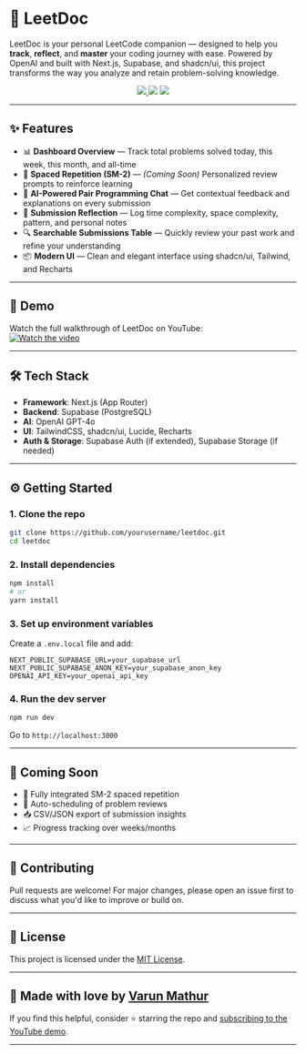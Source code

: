 # 🧠 LeetDoc

LeetDoc is your personal LeetCode companion — designed to help you **track**, **reflect**, and **master** your coding journey with ease. Powered by OpenAI and built with Next.js, Supabase, and shadcn/ui, this project transforms the way you analyze and retain problem-solving knowledge.

<p align="center">
  <a href="https://youtu.be/F4E10IIMkUA" target="_blank">
    <img src="https://img.shields.io/badge/Watch%20Demo-YouTube-red?logo=youtube" />
  </a>
  <img src="https://img.shields.io/badge/Made%20with-%E2%9D%A4%EF%B8%8F%20by%20Varun-blueviolet" />
  <img src="https://img.shields.io/badge/License-MIT-green" />
</p>

---

## ✨ Features

- 📊 **Dashboard Overview** — Track total problems solved today, this week, this month, and all-time  
- 🔁 **Spaced Repetition (SM-2)** — *(Coming Soon)* Personalized review prompts to reinforce learning  
- 💬 **AI-Powered Pair Programming Chat** — Get contextual feedback and explanations on every submission  
- 📝 **Submission Reflection** — Log time complexity, space complexity, pattern, and personal notes  
- 🔍 **Searchable Submissions Table** — Quickly review your past work and refine your understanding  
- 📦 **Modern UI** — Clean and elegant interface using shadcn/ui, Tailwind, and Recharts  

---

## 🎥 Demo

Watch the full walkthrough of LeetDoc on YouTube:  
[![Watch the video](https://img.youtube.com/vi/F4E10IIMkUA/hqdefault.jpg)](https://youtu.be/F4E10IIMkUA)

---

## 🛠️ Tech Stack

- **Framework**: Next.js (App Router)
- **Backend**: Supabase (PostgreSQL)
- **AI**: OpenAI GPT-4o
- **UI**: TailwindCSS, shadcn/ui, Lucide, Recharts
- **Auth & Storage**: Supabase Auth (if extended), Supabase Storage (if needed)

---

## ⚙️ Getting Started

### 1. Clone the repo

```bash
git clone https://github.com/yourusername/leetdoc.git
cd leetdoc
```

### 2. Install dependencies

```bash
npm install
# or
yarn install
```

### 3. Set up environment variables

Create a `.env.local` file and add:

```env
NEXT_PUBLIC_SUPABASE_URL=your_supabase_url
NEXT_PUBLIC_SUPABASE_ANON_KEY=your_supabase_anon_key
OPENAI_API_KEY=your_openai_api_key
```

### 4. Run the dev server

```bash
npm run dev
```

Go to `http://localhost:3000`

---

## 📌 Coming Soon

- 🔁 Fully integrated SM-2 spaced repetition  
- 🧠 Auto-scheduling of problem reviews  
- 📥 CSV/JSON export of submission insights  
- 📈 Progress tracking over weeks/months  

---

## 🙌 Contributing

Pull requests are welcome! For major changes, please open an issue first to discuss what you'd like to improve or build on.

---

## 📜 License

This project is licensed under the [MIT License](LICENSE).

---

## 💙 Made with love by [Varun Mathur](https://github.com/varunmathur0)

If you find this helpful, consider ⭐ starring the repo and [subscribing to the YouTube demo](https://youtu.be/F4E10IIMkUA).

---

